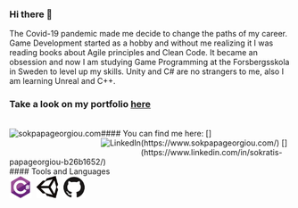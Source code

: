 ### Hi there 👋

The Covid-19 pandemic made me decide to change the paths of my career.  Game Development started as a hobby and without me realizing it I was reading books about Agile principles and Clean Code.
It became an obsession and now I am studying Game Programming at the Forsbergsskola in Sweden to level up my skills.
Unity and C# are no strangers to me, also I am learning Unreal and C++.
<br/>
### Take a look on my portfolio [here](https://www.sokpapageorgiou.com/)
<br/>
#### You can find me here:  
[<img align="left" height="20" alt="sokpapageorgiou.com" src="https://img.shields.io/badge/-sokpapageorgiou.com-blueviolet?style=flat-square" />](https://www.sokpapageorgiou.com/)
[<img align="left" height="20" alt="LinkedIn" src="https://img.shields.io/badge/-LinkedIn-blue?style=flat-square" />](https://www.linkedin.com/in/sokratis-papageorgiou-b26b1652/)
<br/>
#### Tools and Languages
<div>
  <img src="https://github.com/devicons/devicon/blob/master/icons/csharp/csharp-original.svg" title="C#" alt="C#" width="40" height="40"/>&nbsp;
  <img src="https://github.com/devicons/devicon/blob/master/icons/unity/unity-original.svg" title="Unity" alt="Unity" width="40" height="40"/>&nbsp;
  <img src="https://github.com/devicons/devicon/blob/master/icons/github/github-original.svg" title="GitHub" alt="Github" width="40" height="40"/>&nbsp;
</div>
